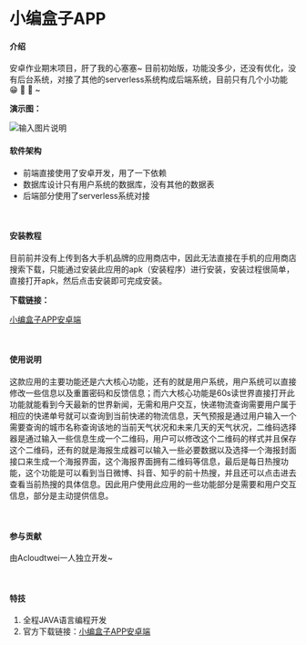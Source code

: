 # 小编盒子APP

#### 介绍

安卓作业期末项目，肝了我的心塞塞~
目前初始版，功能没多少，还没有优化，没有后台系统，对接了其他的serverless系统构成后端系统，目前只有几个小功能 :grin:  :grimacing:  :grimacing: ~

**演示图：**

![输入图片说明](https://images.gitee.com/uploads/images/2021/1016/145518_5c025f4c_7386951.jpeg "4.jpg")

#### 软件架构

- 前端直接使用了安卓开发，用了一下依赖
- 数据库设计只有用户系统的数据库，没有其他的数据表
- 后端部分使用了serverless系统对接

<br/>

#### 安装教程

目前前并没有上传到各大手机品牌的应用商店中，因此无法直接在手机的应用商店搜索下载，只能通过安装此应用的apk（安装程序）进行安装，安装过程很简单，直接打开apk，然后点击安装即可完成安装。

**下载链接：**

[小编盒子APP安卓端](https://app.blibli.tk/)

<br/>

#### 使用说明

   这款应用的主要功能还是六大核心功能，还有的就是用户系统，用户系统可以直接修改一些信息以及重置密码和反馈信息；而六大核心功能是60s读世界直接打开此功能就能看到今天最新的世界新闻，无需和用户交互，快递物流查询需要用户属于相应的快递单号就可以查询到当前快递的物流信息，天气预报是通过用户输入一个需要查询的城市名称查询该地的当前天气状况和未来几天的天气状况，二维码选择器是通过输入一些信息生成一个二维码，用户可以修改这个二维码的样式并且保存这个二维码，还有的就是海报生成器可以输入一些必要数据以及选择一个海报封面接口来生成一个海报界面，这个海报界面拥有二维码等信息，最后是每日热搜功能，这个功能是可以看到当日微博、抖音、知乎的前十热搜，并且还可以点击进去查看当前热搜的具体信息。因此用户使用此应用的一些功能部分是需要和用户交互信息，部分是主动提供信息。
   
   <br/>

#### 参与贡献

由Acloudtwei一人独立开发~

<br/>

#### 特技

1. 全程JAVA语言编程开发
2. 官方下载链接：[小编盒子APP安卓端](https://app.blibli.tk/)
